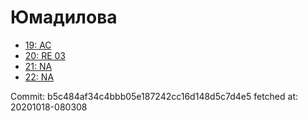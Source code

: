 # Юмадилова
- [19: AC](19.md)
- [20: RE 03](20.md)
- [21: NA](21.md)
- [22: NA](22.md)

Commit: b5c484af34c4bbb05e187242cc16d148d5c7d4e5
 fetched at: 20201018-080308
